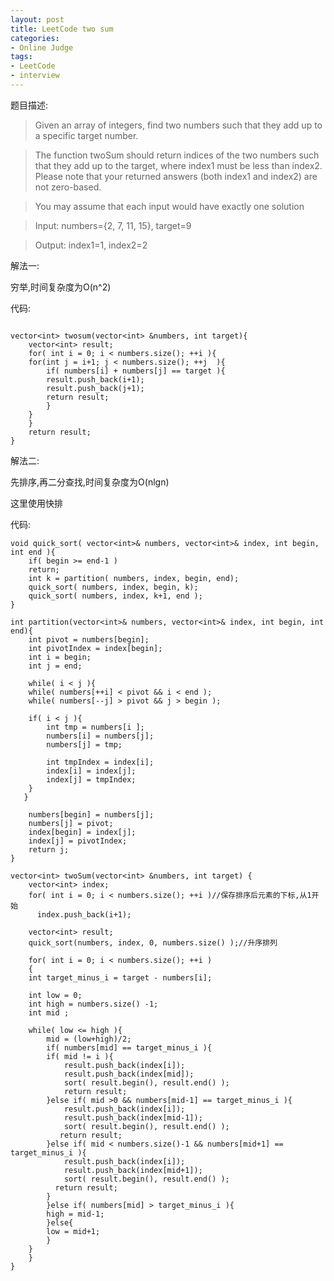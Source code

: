 ```yaml
---
layout: post 
title: LeetCode two sum
categories:
- Online Judge
tags:
- LeetCode
- interview
---
```


题目描述:

>Given an array of integers, find two numbers such that they add up to a specific target number.

>The function twoSum should return indices of the two numbers such that they add up to the target, where index1 must be less than index2. Please note that your returned answers (both index1 and index2) are not zero-based.

>You may assume that each input would have exactly one solution

>Input: numbers={2, 7, 11, 15}, target=9

>Output: index1=1, index2=2

解法一:

穷举,时间复杂度为O(n^2)

代码:

```

vector<int> twosum(vector<int> &numbers, int target){
    vector<int> result;
    for( int i = 0; i < numbers.size(); ++i ){
	for(int j = i+1; j < numbers.size(); ++j  ){
	    if( numbers[i] + numbers[j] == target ){
		result.push_back(i+1);
		result.push_back(j+1);
		return result;
	    }
	}
    }
    return result;
}
```

解法二:

先排序,再二分查找,时间复杂度为O(nlgn)

这里使用快排

代码:

```
void quick_sort( vector<int>& numbers, vector<int>& index, int begin, int end ){
    if( begin >= end-1 )
	return;
    int k = partition( numbers, index, begin, end);
    quick_sort( numbers, index, begin, k);
    quick_sort( numbers, index, k+1, end );
}

int partition(vector<int>& numbers, vector<int>& index, int begin, int end){
    int pivot = numbers[begin];
    int pivotIndex = index[begin];
    int i = begin;
    int j = end;

    while( i < j ){
	while( numbers[++i] < pivot && i < end );
	while( numbers[--j] > pivot && j > begin );

	if( i < j ){
	    int tmp = numbers[i ];
	    numbers[i] = numbers[j];
	    numbers[j] = tmp;

	    int tmpIndex = index[i];
	    index[i] = index[j];
	    index[j] = tmpIndex;
	}
   }

    numbers[begin] = numbers[j];
    numbers[j] = pivot;
    index[begin] = index[j];
    index[j] = pivotIndex;
    return j;
}

vector<int> twoSum(vector<int> &numbers, int target) {
    vector<int> index;
    for( int i = 0; i < numbers.size(); ++i )//保存排序后元素的下标,从1开始
	  index.push_back(i+1);
    
    vector<int> result;
    quick_sort(numbers, index, 0, numbers.size() );//升序排列
    
    for( int i = 0; i < numbers.size(); ++i )
    {
	int target_minus_i = target - numbers[i];
	
	int low = 0;
	int high = numbers.size() -1;
	int mid ;
	
	while( low <= high ){
	    mid = (low+high)/2;
	    if( numbers[mid] == target_minus_i ){
		if( mid != i ){
		    result.push_back(index[i]);
		    result.push_back(index[mid]);
		    sort( result.begin(), result.end() );
		    return result;
		}else if( mid >0 && numbers[mid-1] == target_minus_i ){
		    result.push_back(index[i]);
		    result.push_back(index[mid-1]);
		    sort( result.begin(), result.end() );
		   return result;
		}else if( mid < numbers.size()-1 && numbers[mid+1] == target_minus_i ){
		    result.push_back(index[i]);
		    result.push_back(index[mid+1]);
		    sort( result.begin(), result.end() );
		  return result;
		}
	    }else if( numbers[mid] > target_minus_i ){
		high = mid-1;
	    }else{
		low = mid+1;
	    }
	}
    }
}
```
